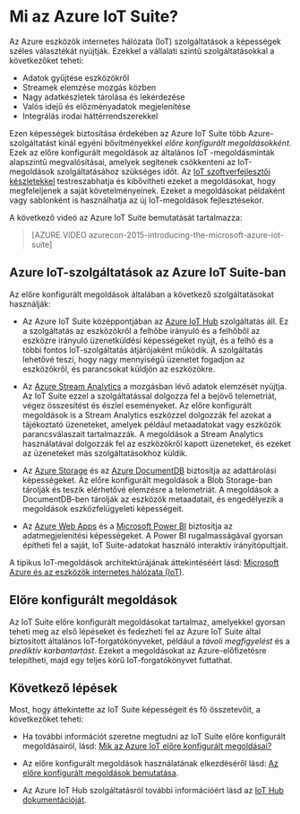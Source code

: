 <properties
    pageTitle="A Microsoft Azure IoT Suite áttekintése | Microsoft Azure"
    description="A cikk áttekinti, hogyan biztosít az Azure IoT Suite az eszközök internetes hálózatán alapuló, előre konfigurált megoldásokat adatok gyűjtéséhez, elemzéséhez és tárolásához, megjelenítések biztosításához, valamint a más rendszerekkel való integrációhoz."
    services=""
    suite="iot-suite"
    documentationCenter=""
    authors="dominicbetts"
    manager="timlt"
    editor=""/>

<tags
     ms.service="iot-suite"
     ms.devlang="na"
     ms.topic="get-started-article"
     ms.tgt_pltfrm="na"
     ms.workload="na"
     ms.date="05/23/2016"
     ms.author="dobett"/>

# Mi az Azure IoT Suite?

Az Azure eszközök internetes hálózata (IoT) szolgáltatások a képességek széles választékát nyújtják. Ezekkel a vállalati szintű szolgáltatásokkal a következőket teheti:

- Adatok gyűjtése eszközökről
- Streamek elemzése mozgás közben
- Nagy adatkészletek tárolása és lekérdezése
- Valós idejű és előzményadatok megjelenítése
- Integrálás irodai háttérrendszerekkel

Ezen képességek biztosítása érdekében az Azure IoT Suite több Azure-szolgáltatást kínál egyéni bővítményekkel *előre konfigurált megoldásokként*. Ezek az előre konfigurált megoldások az általános IoT -megoldásminták alapszintű megvalósításai, amelyek segítenek csökkenteni az IoT-megoldások szolgáltatásához szükséges időt. Az [IoT szoftverfejlesztői készletekkel][lnk-sdks] testreszabhatja és kibővítheti ezeket a megoldásokat, hogy megfeleljenek a saját követelményeinek. Ezeket a megoldásokat példaként vagy sablonként is használhatja az új IoT-megoldások fejlesztésekor.

A következő videó az Azure IoT Suite bemutatását tartalmazza:

> [AZURE.VIDEO azurecon-2015-introducing-the-microsoft-azure-iot-suite]

## Azure IoT-szolgáltatások az Azure IoT Suite-ban

Az előre konfigurált megoldások általában a következő szolgáltatásokat használják:

- Az Azure IoT Suite középpontjában az [Azure IoT Hub][lnk-iot-hub] szolgáltatás áll. Ez a szolgáltatás az eszközökről a felhőbe irányuló és a felhőből az eszközre irányuló üzenetküldési képességeket nyújt, és a felhő és a többi fontos IoT-szolgáltatás átjárójaként működik. A szolgáltatás lehetővé teszi, hogy nagy mennyiségű üzenetet fogadjon az eszközökről, és parancsokat küldjön az eszközökre.

- Az [Azure Stream Analytics][lnk-asa] a mozgásban lévő adatok elemzését nyújtja. Az IoT Suite ezzel a szolgáltatással dolgozza fel a bejövő telemetriát, végez összesítést és észlel eseményeket. Az előre konfigurált megoldások is a Stream Analytics eszközzel dolgozzák fel azokat a tájékoztató üzeneteket, amelyek például metaadatokat vagy eszközök parancsválaszait tartalmazzák. A megoldások a Stream Analytics használatával dolgozzák fel az eszközökről kapott üzeneteket, és ezeket az üzeneteket más szolgáltatásokhoz küldik.

- Az [Azure Storage][lnk-azure-storage] és az [Azure DocumentDB][lnk-document-db] biztosítja az adattárolási képességeket. Az előre konfigurált megoldások a Blob Storage-ban tárolják és teszik elérhetővé elemzésre a telemetriát. A megoldások a DocumentDB-ben tárolják az eszközök metaadatait, és engedélyezik a megoldások eszközfelügyeleti képességeit.

- Az [Azure Web Apps][lnk-web-apps] és a [Microsoft Power BI][lnk-power-bi] biztosítja az adatmegjelenítési képességeket. A Power BI rugalmasságával gyorsan építheti fel a saját, IoT Suite-adatokat használó interaktív irányítópultjait.

A tipikus IoT-megoldások architektúrájának áttekintéséért lásd: [Microsoft Azure és az eszközök internetes hálózata (IoT)][iot-suite-what-is-azure-iot].

## Előre konfigurált megoldások

Az IoT Suite előre konfigurált megoldásokat tartalmaz, amelyekkel gyorsan teheti meg az első lépéseket és fedezheti fel az Azure IoT Suite által biztosított általános IoT-forgatókönyveket, például a *távoli megfigyelést* és a *prediktív karbantartást*. Ezeket a megoldásokat az Azure-előfizetésre telepítheti, majd egy teljes körű IoT-forgatókönyvet futtathat.

## Következő lépések

Most, hogy áttekintette az IoT Suite képességeit és fő összetevőit, a következőket teheti:

- Ha további információt szeretne megtudni az IoT Suite előre konfigurált megoldásairól, lásd: [Mik az Azure IoT előre konfigurált megoldásai?][lnk-what-are-preconfig]

- Az előre konfigurált megoldások használatának elkezdéséről lásd: [Az előre konfigurált megoldások bemutatása][lnk-preconfig-start].

- Az Azure IoT Hub szolgáltatásról további információért lásd az [IoT Hub dokumentációját][lnk-iot-hub].


[lnk-sdks]: https://azure.microsoft.com/documentation/articles/iot-hub-sdks-summary/
[lnk-iot-hub]: https://azure.microsoft.com/documentation/services/iot-hub/
[lnk-asa]: https://azure.microsoft.com/documentation/services/stream-analytics/
[lnk-azure-storage]: https://azure.microsoft.com/documentation/services/storage/
[lnk-document-db]: https://azure.microsoft.com/documentation/services/documentdb/
[lnk-power-bi]: https://powerbi.microsoft.com/
[lnk-web-apps]: https://azure.microsoft.com/documentation/services/app-service/web/
[iot-suite-what-is-azure-iot]: iot-suite-what-is-azure-iot.md
[lnk-what-are-preconfig]: iot-suite-what-are-preconfigured-solutions.md
[lnk-preconfig-start]: iot-suite-getstarted-preconfigured-solutions.md
[lnk-iot-hub]: https://azure.microsoft.com/documentation/services/iot-hub/



<!--HONumber=jun16_HO2-->


